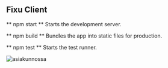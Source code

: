 ## Fixu Client

  ** npm start **
    Starts the development server.

  ** npm build **
    Bundles the app into static files for production.

  ** npm test **
    Starts the test runner.


![asiakunnossa](https://thumbs.gfycat.com/NaughtyNearIvorygull-size_restricted.gif)
